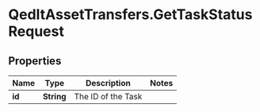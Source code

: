 # QedItAssetTransfers.GetTaskStatusRequest

## Properties
Name | Type | Description | Notes
------------ | ------------- | ------------- | -------------
**id** | **String** | The ID of the Task | 


